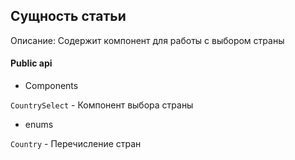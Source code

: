 ## Сущность статьи

Описание:
Содержит компонент для работы с выбором страны

#### Public api

- Components

`CountrySelect` - Компонент выбора страны

- enums

`Country` - Перечисление стран
